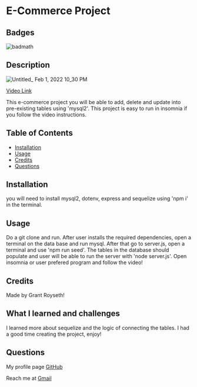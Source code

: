 # E-Commerce Project
    
## Badges  
  ![badmath](https://img.shields.io/github/languages/top/nielsenjared/badmath)
  
## Description  
![Untitled_ Feb 1, 2022 10_30 PM](https://user-images.githubusercontent.com/90479839/152093595-55719221-a136-4588-99b3-66514cd403ab.gif)

[Video Link](https://watch.screencastify.com/v/jbDFdhhvEYZTDywi538x)


This e-commerce project you will be able to add, delete and update into pre-existing tables using 'mysql2'. This project is easy to run in insomnia if you follow the video instructions.
## Table of Contents 

- [Installation](#installation)
- [Usage](#usage)
- [Credits](#credits)
- [Questions](#questions)

## Installation
you will need to install mysql2, dotenv, express and sequelize using 'npm i' in the terminal.

## Usage
Do a git clone and run. After user installs the required dependencies, open a terminal on the data base and run mysql. After that go to server.js, open a terminal and use 'npm run seed'. The tables in the database should populate and user will be able to run the server with 'node server.js'. Open insomnia or user prefered program and follow the video!

## Credits
Made by Grant Royseth!

## What I learned and challenges

I learned more about sequelize and the logic of connecting the tables. I had a good time creating the project, enjoy!

## Questions
My profile page [GitHub](https://github.com/groyseth)

Reach me at [Gmail](Groyseth@gmail.com)
